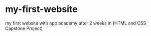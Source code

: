 # my-first-website
my first website with app academy after 2 weeks in (HTML and CSS Capstone Project)
